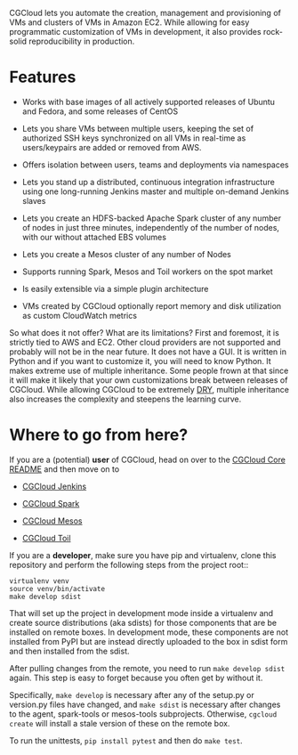 CGCloud lets you automate the creation, management and provisioning of VMs and
clusters of VMs in Amazon EC2. While allowing for easy programmatic
customization of VMs in development, it also provides rock-solid
reproducibility in production.

Features
========

 * Works with base images of all actively supported releases of Ubuntu and
   Fedora, and some releases of CentOS
 
 * Lets you share VMs between multiple users, keeping the set of authorized SSH
   keys synchronized on all VMs in real-time as users/keypairs are added or
   removed from AWS.
 
 * Offers isolation between users, teams and deployments via namespaces
 
 * Lets you stand up a distributed, continuous integration infrastructure using
   one long-running Jenkins master and multiple on-demand Jenkins slaves
 
 * Lets you create an HDFS-backed Apache Spark cluster of any number of nodes
   in just three minutes, independently of the number of nodes, with our
   without attached EBS volumes
 
 * Lets you create a Mesos cluster of any number of Nodes
 
 * Supports running Spark, Mesos and Toil workers on the spot market
 
 * Is easily extensible via a simple plugin architecture
 
 * VMs created by CGCloud optionally report memory and disk utilization as 
   custom CloudWatch metrics
 
So what does it not offer? What are its limitations? First and foremost, it is
strictly tied to AWS and EC2. Other cloud providers are not supported and
probably will not be in the near future. It does not have a GUI. It is written
in Python and if you want to customize it, you will need to know Python. It
makes extreme use of multiple inheritance. Some people
frown at that since it will make it likely that your own customizations break
between releases of CGCloud. While allowing CGCloud to be extremely
[DRY](https://en.wikipedia.org/wiki/Don%27t_repeat_yourself), multiple
inheritance also increases the complexity and steepens the learning curve.

Where to go from here?
======================

If you are a (potential) **user** of CGCloud, head on over to the [CGCloud Core
README](core/README.rst) and then move on to

 * [CGCloud Jenkins](jenkins/README.rst)
 
 * [CGCloud Spark](spark/README.rst)
 
 * [CGCloud Mesos](mesos/README.rst)

 * [CGCloud Toil](toil/README.rst)

If you are a **developer**, make sure you have pip and virtualenv, clone this
repository and perform the following steps from the project root::

	virtualenv venv
	source venv/bin/activate
	make develop sdist

That will set up the project in development mode inside a virtualenv and create
source distributions (aka sdists) for those components that are be installed on
remote boxes. In development mode, these components are not installed from PyPI
but are instead directly uploaded to the box in sdist form and then installed
from the sdist.

After pulling changes from the remote, you need to run `make develop sdist` again.
This step is easy to forget because you often get by without it.

Specifically, `make develop` is necessary after any of the setup.py or
version.py files have changed, and `make sdist` is necessary after changes to
the agent, spark-tools or mesos-tools subprojects. Otherwise, `cgcloud create`
will install a stale version of these on the remote box.

To run the unittests, `pip install pytest` and then do `make test`.
